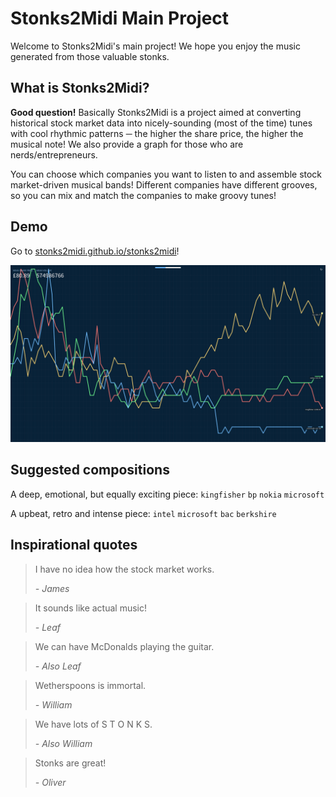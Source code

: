 # Stonks2Midi Main Project
Welcome to Stonks2Midi's main project! We hope you enjoy the music generated from those valuable stonks.

## What is Stonks2Midi?
**Good question!** Basically Stonks2Midi is a project aimed at converting historical stock market data into nicely-sounding (most of the time) tunes with cool rhythmic patterns ─ the higher the share price, the higher the musical note! We also provide a graph for those who are nerds/entrepreneurs.

You can choose which companies you want to listen to and assemble stock market-driven musical bands! Different companies have different grooves, so you can mix and match the companies to make groovy tunes!

## Demo
Go to [stonks2midi.github.io/stonks2midi](https://stonks2midi.github.io/stonks2midi)!

[![Preview screenshot of Stonks2Midi](preview.png)](https://stonks2midi.github.io/stonks2midi)

## Suggested compositions
A deep, emotional, but equally exciting piece: `kingfisher` `bp` `nokia` `microsoft`

A upbeat, retro and intense piece: `intel` `microsoft` `bac` `berkshire`

## Inspirational quotes

> I have no idea how the stock market works.
>
> _- James_

> It sounds like actual music!
>
> _- Leaf_

> We can have McDonalds playing the guitar.
>
> _- Also Leaf_

> Wetherspoons is immortal.
>
> _- William_

> We have lots of S T O N K S.
>
> _- Also William_

> Stonks are great!
>
>_- Oliver_
